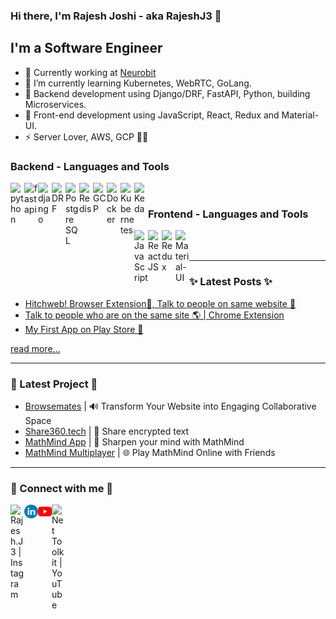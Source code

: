### Hi there, I'm Rajesh Joshi - aka **RajeshJ3** 👋

## I'm a Software Engineer

- 🌱 Currently working at [Neurobit](https://www.neurobit.com/)
- 🔭 I’m currently learning Kubernetes, WebRTC, GoLang.
- 👯 Backend development using Django/DRF, FastAPI, Python, building Microservices.
- 🥅 Front-end development using JavaScript, React, Redux and Material-UI.
- ⚡ Server Lover, AWS, GCP 🤩🤩

### Backend - Languages and Tools

<img align="left" alt="python" width="22px" src="https://github.com/RajeshJ3/RajeshJ3/assets/41537758/553dcadc-8dff-482a-85c5-1615baeeee42" />
<img align="left" alt="fastapi" width="22px" border-radius="50%" src="https://github.com/RajeshJ3/RajeshJ3/assets/41537758/43711083-e6f7-445f-b379-b4755cc59a6a" />
<img align="left" alt="django" width="22px" src="https://github.com/RajeshJ3/RajeshJ3/assets/41537758/1d388a76-b0ab-4e97-ae8a-191b41949022" />
<img align="left" alt="DRF" width="22px" src="https://github.com/RajeshJ3/RajeshJ3/assets/41537758/c94e1cb7-08e8-4aa3-81f3-095eb76aced7" />
<img align="left" alt="PostgreSQL" width="22px" src="https://github.com/RajeshJ3/RajeshJ3/assets/41537758/527f0d1d-6458-4b75-812e-690fc3d371b2" />
<img align="left" alt="Redis" width="22px" src="https://github.com/RajeshJ3/RajeshJ3/assets/41537758/17ae9f28-ccde-4f15-9fed-45d2119297d4" />
<img align="left" alt="GCP" width="22px" src="https://github.com/RajeshJ3/RajeshJ3/assets/41537758/30f930e5-c333-4a9c-bc97-ff44ca97370e" />
<img align="left" alt="Docker" width="22px" src="https://github.com/RajeshJ3/RajeshJ3/assets/41537758/853967a9-4280-47d1-8604-8ae875f9538c" />
<img align="left" alt="Kubernetes" width="22px" src="https://github.com/RajeshJ3/RajeshJ3/assets/41537758/1b5e3b79-41fd-40c3-b70f-51d9c07e4319" />
<img align="left" alt="Keda" width="22px" src="https://github.com/RajeshJ3/RajeshJ3/assets/41537758/e1f3cd21-0265-4c40-bd0d-2377494f036b" />

<br />

### Frontend - Languages and Tools

<img align="left" alt="JavaScript" width="22px" src="https://github.com/RajeshJ3/RajeshJ3/assets/41537758/d53a0f7d-99a1-46f1-aed3-afecec09c284" />
<img align="left" alt="ReactJS" width="22px" src="https://github.com/RajeshJ3/RajeshJ3/assets/41537758/ddb356c5-82e6-452b-a1e6-2faeece6564f" />
<img align="left" alt="Redux" width="22px" src="https://github.com/RajeshJ3/RajeshJ3/assets/41537758/36a01480-07bd-4d33-a666-312dc9c0d40c" />
<img align="left" alt="Material-UI" width="22px" src="https://github.com/RajeshJ3/RajeshJ3/assets/41537758/70eb319a-e021-4923-9cce-2fd5d7077f17" />

<br />
<br />

---

### ✨ Latest Posts ✨

- [Hitchweb! Browser Extension🧩, Talk to people on same website 🤩](https://dev.to/rajeshj3/hitchweb-browser-extension-talk-to-people-on-same-website-1ic)
- [Talk to people who are on the same site 🌎 | Chrome Extension](https://dev.to/rajeshj3/talk-to-people-who-are-on-the-same-site-chrome-extension-5hh7)
- [My First App on Play Store 🚀](https://dev.to/rajeshj3/my-first-app-on-play-store-4lk7)

[read more...](https://dev.to/rajeshj3)

---

### 🔭 Latest Project 🔭

- [Browsemates](https://www.browsemates.com/) | 🔊 Transform Your Website into Engaging Collaborative Space
- [Share360.tech](https://share360.tech/) | 💬 Share encrypted text
- [MathMind App](https://play.google.com/store/apps/details?id=com.rajeshj3.MathMind) | 🧠 Sharpen your mind with MathMind
- [MathMind Multiplayer](https://mathmind.netlify.app/) | 🌐 Play MathMind Online with Friends

---

### 🚀 Connect with me 🚀

[<img align="left" alt="Rajesh.J3 | Instagram" width="22px" src="https://github.com/RajeshJ3/RajeshJ3/assets/41537758/f39de9a9-d33c-4ec6-a2b9-37a14b7daad3" />][Twitter]
[<img align="left" alt="RajeshJ3 | LinkedIn" width="22px" src="./assets/linkedin.png" />][LinkedIn]
[<img align="left" alt="Net Toolkit | YouTube" width="22px" src="./assets/youtube.png" />][YouTube]
[<img align="left" alt="Net Toolkit | YouTube" width="22px" src="https://github.com/RajeshJ3/RajeshJ3/assets/41537758/2e69b2a8-17c1-4d7b-be70-f61d56d5d826" />][dev]

[youtube]: https://youtube.com/@stacklesstech
[Twitter]: https://twitter.com/rajesh_j3
[linkedin]: https://linkedin.com/in/RajeshJ3
[dev]: https://dev.to/rajeshj3
